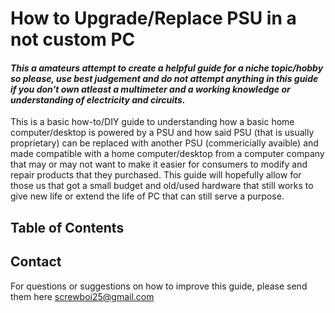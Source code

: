 # How to Upgrade/Replace PSU in a not custom PC 
#### *This a amateurs attempt to create a helpful guide for a niche topic/hobby so please, use best judgement and do not attempt anything in this guide if you don't own atleast a multimeter and a working knowledge or understanding of electricity and circuits.*
This is a basic how-to/DIY guide to understanding how a basic home computer/desktop is powered by a PSU and how said PSU (that is usually proprietary) can be replaced with another PSU (commericially avaible) and made compatible with a home computer/desktop from a computer company that may or may not want to make it easier for consumers to modify and repair products that they purchased. This guide will hopefully allow for those us that got a small budget and old/used hardware that still works to give new life or extend the life of PC that can still serve a purpose.

## Table of Contents

## Contact

For questions or suggestions on how to improve this guide, please send them here screwboi25@gmail.com
